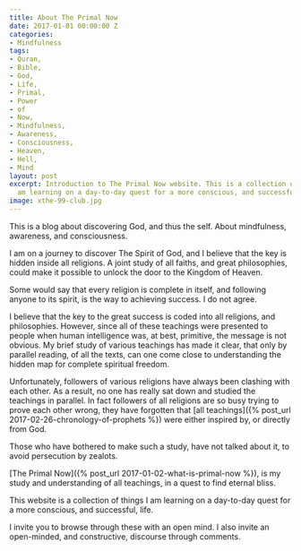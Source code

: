 ```yaml
---
title: About The Primal Now
date: 2017-01-01 00:00:00 Z
categories:
- Mindfulness
tags:
- Quran,
- Bible,
- God,
- Life,
- Primal,
- Power
- of
- Now,
- Mindfulness,
- Awareness,
- Consciousness,
- Heaven,
- Hell,
- Mind
layout: post
excerpt: Introduction to The Primal Now website. This is a collection of things I
  am learning on a day-to-day quest for a more conscious, and successful, life.
image: xthe-99-club.jpg
---
```


This is a blog about discovering God, and thus the self. About mindfulness, awareness, and consciousness.

I am on a journey to discover The Spirit of God, and I believe that the key is hidden inside all religions. A joint study of all faiths, and great philosophies, could make it possible to unlock the door to the Kingdom of Heaven.

Some would say that every religion is complete in itself, and following anyone to its spirit, is the way to achieving success. I do not agree.

I believe that the key to the great success is coded into all religions, and philosophies. However, since all of these teachings were presented to people when human intelligence was, at best, primitive, the message is not obvious. My brief study of various teachings has made it clear, that only by parallel reading, of all the texts, can one come close to understanding the hidden map for complete spiritual freedom.

Unfortunately, followers of various religions have always been clashing with each other. As a result, no one has really sat down and studied the teachings in parallel. In fact followers of all religions are so busy trying to prove each other wrong, they have forgotten that [all teachings]({% post_url 2017-02-26-chronology-of-prophets %}) were either inspired by, or directly from God.

Those who have bothered to make such a study, have not talked about it, to avoid persecution by zealots.

[The Primal Now]({% post_url 2017-01-02-what-is-primal-now %}), is my study and understanding of all teachings, in a quest to find eternal bliss.

This website is a collection of things I am learning on a day-to-day quest for a more conscious, and successful, life.

I invite you to browse through these with an open mind. I also invite an open-minded, and constructive, discourse through comments.
